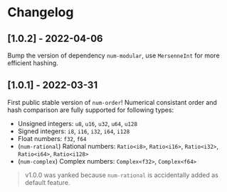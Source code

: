 # Changelog

## [1.0.2] - 2022-04-06

Bump the version of dependency `num-modular`, use `MersenneInt` for more efficient hashing.

## [1.0.1] - 2022-03-31

First public stable version of `num-order`! Numerical consistant order and hash comparison are fully supported for following types:
- Unsigned integers: `u8`, `u16`, `u32`, `u64`, `u128`
- Signed integers: `i8`, `i16`, `i32`, `i64`, `i128`
- Float numbers: `f32`, `f64`
- (`num-rational`) Rational numbers: `Ratio<i8>`, `Ratio<i16>`, `Ratio<i32>`, `Ratio<i64>`, `Ratio<i128>`
- (`num-complex`) Complex numbers: `Complex<f32>`, `Complex<f64>`

> v1.0.0 was yanked because `num-rational` is accidentally added as default feature.
